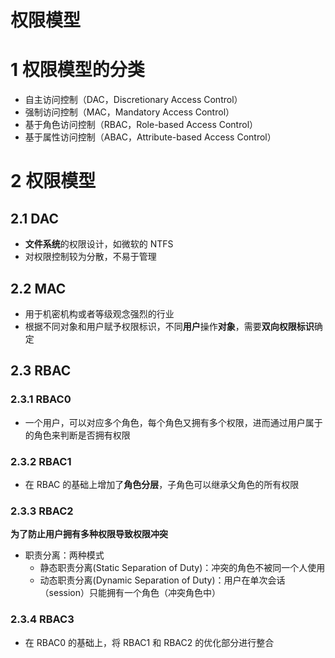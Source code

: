 # 权限模型

# 1 权限模型的分类

* 自主访问控制（DAC，Discretionary Access Control）
* 强制访问控制（MAC，Mandatory Access Control）
* 基于角色访问控制（RBAC，Role-based Access Control）
* 基于属性访问控制（ABAC，Attribute-based Access Control）

# 2 权限模型

## 2.1 DAC

* **文件系统**的权限设计，如微软的 NTFS
* 对权限控制较为分散，不易于管理

## 2.2 MAC

* 用于机密机构或者等级观念强烈的行业
* 根据不同对象和用户赋予权限标识，不同**用户**操作**对象**，需要**双向权限标识**确定

## 2.3 RBAC

### 2.3.1 RBAC0

* 一个用户，可以对应多个角色，每个角色又拥有多个权限，进而通过用户属于的角色来判断是否拥有权限

### 2.3.2 RBAC1

* 在 RBAC 的基础上增加了**角色分层**，子角色可以继承父角色的所有权限

### 2.3.3 RBAC2

**为了防止用户拥有多种权限导致权限冲突**

* 职责分离：两种模式
  * 静态职责分离(Static Separation of Duty)：冲突的角色不被同一个人使用
  * 动态职责分离(Dynamic Separation of Duty)：用户在单次会话（session）只能拥有一个角色（冲突角色中）

### 2.3.4 RBAC3

* 在 RBAC0 的基础上，将 RBAC1 和 RBAC2 的优化部分进行整合